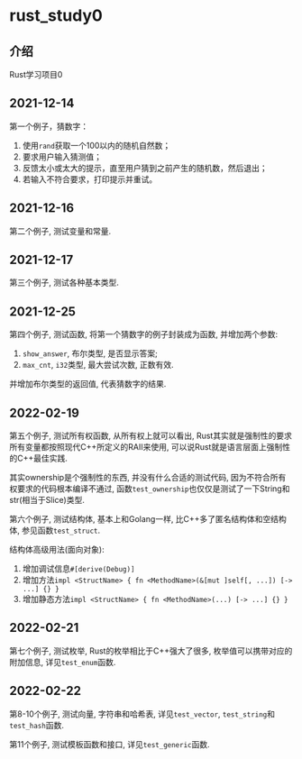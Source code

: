 # rust_study0

## 介绍

Rust学习项目0

## 2021-12-14

第一个例子，猜数字：

1. 使用`rand`获取一个100以内的随机自然数；
2. 要求用户输入猜测值；
3. 反馈太小或太大的提示，直至用户猜到之前产生的随机数，然后退出；
4. 若输入不符合要求，打印提示并重试。

## 2021-12-16

第二个例子, 测试变量和常量.

## 2021-12-17

第三个例子, 测试各种基本类型.

## 2021-12-25

第四个例子, 测试函数, 将第一个猜数字的例子封装成为函数, 并增加两个参数:

1. `show_answer`, 布尔类型, 是否显示答案;
2. `max_cnt`, `i32`类型, 最大尝试次数, 正数有效.

并增加布尔类型的返回值, 代表猜数字的结果.

## 2022-02-19

第五个例子, 测试所有权函数, 从所有权上就可以看出, Rust其实就是强制性的要求所有变量都按照现代C++所定义的RAII来使用, 可以说Rust就是语言层面上强制性的C++最佳实践.

其实ownership是个强制性的东西, 并没有什么合适的测试代码, 因为不符合所有权要求的代码根本编译不通过, 函数`test_ownership`也仅仅是测试了一下String和str(相当于Slice)类型.

第六个例子, 测试结构体, 基本上和Golang一样, 比C++多了匿名结构体和空结构体, 参见函数`test_struct`.

结构体高级用法(面向对象):

1. 增加调试信息`#[derive(Debug)]`
2. 增加方法`impl <StructName> { fn <MethodName>(&[mut ]self[, ...]) [-> ...] {} }`
3. 增加静态方法`impl <StructName> { fn <MethodName>(...) [-> ...] {} }`

## 2022-02-21

第七个例子, 测试枚举, Rust的枚举相比于C++强大了很多, 枚举值可以携带对应的附加信息, 详见`test_enum`函数.

## 2022-02-22

第8-10个例子, 测试向量, 字符串和哈希表, 详见`test_vector`, `test_string`和`test_hash`函数.

第11个例子, 测试模板函数和接口, 详见`test_generic`函数.
